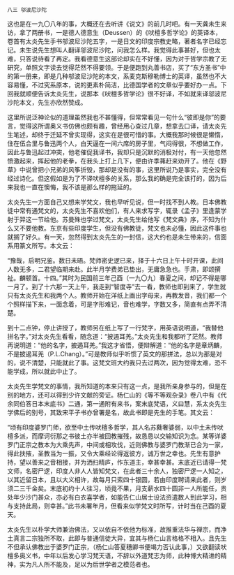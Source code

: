     八三 邬波尼沙陀 

   这也是在一九〇八年的事，大概还在去听讲《说文》的前几时吧。有一天龚未生来访，拿了两册书，一是德人德意生（Deussen）的《吠檀多哲学论》的英译本，卷首有太炎先生手书邬波尼沙陀五字，一是日文的印度宗教史略，著者名字已经忘记。未生说先生想叫人翻译邬波尼沙陀，问我怎么样。我觉得此事甚好，但也太难，只答说待看了再定。我看德意生这部论却实在不好懂，因为对于哲学宗教了无研究，单照文字读去觉得茫然不得要领。于是便跑到丸善书店，买了“东方圣书”中的第一册来，即是几种邬波尼沙陀的本文，系麦克斯穆勒博士的英译，虽然也不大容易懂，不过究系原本，说的更素朴简洁，比德国学者的文章似乎要好办一点。下回我就顺便告诉太炎先生，说那本《吠檀多哲学论》很不好译，不如就来译邬波尼沙陀本文，先生亦欣然赞成。

   这里所说泛神论似的道理虽然我也不甚懂得，但常常看见一句什么“彼即是你”的要言，觉得这所谓奥义书仿佛也颇有趣，曾经用心查过几章，想拿去口译，请太炎先生笔述，却终于迁延不曾实现得，这实在是很可惜的事。大概我那时候很是懒惰，住在伍合里与鲁迅两个人，白天逼在一间六席的房子里，气闷得很，不想做工作，因此与鲁迅起过冲突，他老催促我译书，我却只是沉默的消极对付，有一天他忽然愤激起来，挥起他的老拳，在我头上打上几下，便由许季茀赶来劝开了。他在《野草》中说曾把小兄弟的风筝折毁，那却是没有的事，这里所说乃是事实，完全没有经过诗化。但这假如是为了不译吠檀多的关系，那么我的确是完全该打的，因为后来我也一直在懊悔，我不该是那么样的拖延的。

   太炎先生一方面自己又想来学梵文，我也早听见说，但一时找不到人教。日本佛教徒中常有通梵文的，太炎先生不喜欢他们，有人来求写字，辄录《孟子》里逢蒙学射于羿这一节给他。苏曼殊也学过梵文，太炎先生给他写《梵文典》序，不知为什么又不要他教。东京有些印度学生，但没有佛教徒，梵文也未必懂，因此这件事也就搁了好久。有一天，忽然得到太炎先生的一封信，这大约也是未生带来的，信面系用篆文所写。本文云：

   “豫哉，启明兄鉴。数日未晤。梵师密史逻已来，择于十六日上午十时开课，此间人数无多，二君望临期来赴。此半月学费弟已垫出，无庸急急也。手肃，即颂撰祉。麟顿首。十四。”其时为民国前三年己酉（一九〇九）春夏之间，却记不得是哪一月了。到了十六那一天上午，我走到“智度寺”去一看，教师也即到来了，学生就只有太炎先生和我两个人。教师开始在洋纸上画出字母来，再教发音，我们都一个个照样描下来，一面念着，可是字形难记，音也难学，字数又多，简直有点弄不清楚。

   到十二点钟，停止讲授了，教师另在纸上写了一行梵字，用英语说明道，“我替他拼名字。”对太炎先生看看，随念道：“披遏耳羌。”太炎先生和我都听了茫然。教师再说明道：“他的名字，披遏耳羌。”我这才省悟，便辩解道：“他的名字是章炳麟，不是披遏耳羌（P.L.Chang）。”可是教师似乎听惯了英文的那拼法，总以为那是对的，说不清楚，只能就此了事。这梵文班大约我只去过两次，因为觉得太难，恐不能学成，所以就此中止了。

   太炎先生学梵文的事情，我所知道的本来只有这一点，是我所亲身参与的，但是在别的地方，还可以得到少许文献的旁证。杨仁山的《等不等观杂录》卷八中有《代余同伯答日本末底书》二通，第一通附有来书，案末底梵语，义曰慧，系太炎先生学佛后的别号，其致宋平子书亦曾署是名，故此书即是先生的手笔。其文云：

   “顷有印度婆罗门师，欲至中土传吠檀多哲学，其人名苏蕤奢婆弱，以中土未传吠檀多派，而摩诃衍那之书彼土亦半被回教摧残，故恳恳以交输知识为念。某等详婆罗门正宗之教本为大乘先声，中间或相攻伐，近则佛教与婆罗门教渐已合为一家，得此扶掖，圣教当为一振，又令大乘经论得返彼方，诚万世之幸也。先生有意护持，望以善来之音相接，并为洒扫精庐，作东道主，幸甚幸甚。末底近已请得一梵文师，名密尸逻，印度人非人人皆知梵文，在此者三十余人，独密尸逻一人知之，以其近留日本，且以大义相许，故每月只索四十银圆，若由印度聘请来此者，则岁须二三千金矣。末底初约十人往习，顷竟不果，月支薪水四十圆非一人所能任，贵处年少沙门甚众，亦必有白衣喜学者，如能告仁山居士设法资遣数人到此学习，相与支持此局，则幸甚。”此书未署年月，但看来似学梵文时所写，计时当在己酉的夏天。

   太炎先生以朴学大师兼治佛法，又以依自不依他为标准，故推重法华与禅宗，而净土真言二宗独所不取，此即与普通信徒大异，宜其与杨仁山言格格不相入。且先生不但承认佛教出于婆罗门正宗，（杨仁山答夏穗卿书便竭力否认此事，）又欲翻读吠檀多奥义书，中年以后发心学习梵天语，不辞以外道梵志为师，此种博大精进的精神，实为凡人所不能及，足以为后世学者之模范者也。

